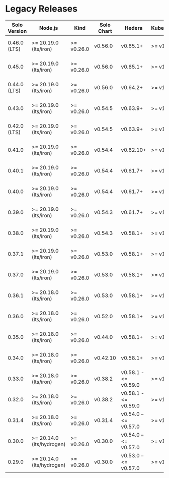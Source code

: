 # Legacy Releases

| Solo Version | Node.js                   | Kind       | Solo Chart | Hedera               | Kubernetes | Kubectl    | Helm    | k9s        | Docker Resources         | Release Date | End of Support |
|--------------|---------------------------|------------|------------|----------------------|------------|------------|---------|------------|--------------------------|--------------|----------------|
| 0.46.0 (LTS) | >= 20.19.0 (lts/iron)     | >= v0.26.0 | v0.56.0    | v0.65.1+             | >= v1.27.3 | >= v1.27.3 | v3.14.2 | >= v0.27.4 | Memory >= 12GB, CPU >= 4 | 2025-10-02   | 2026-01-02     |
| 0.45.0       | >= 20.19.0 (lts/iron)     | >= v0.26.0 | v0.56.0    | v0.65.1+             | >= v1.27.3 | >= v1.27.3 | v3.14.2 | >= v0.27.4 | Memory >= 12GB, CPU >= 4 | 2025-09-24   | 2025-10-24     |
| 0.44.0 (LTS) | >= 20.19.0 (lts/iron)     | >= v0.26.0 | v0.56.0    | v0.64.2+             | >= v1.27.3 | >= v1.27.3 | v3.14.2 | >= v0.27.4 | Memory >= 12GB, CPU >= 4 | 2025-09-16   | 2025-12-16     |
| 0.43.0       | >= 20.19.0 (lts/iron)     | >= v0.26.0 | v0.54.5    | v0.63.9+             | >= v1.27.3 | >= v1.27.3 | v3.14.2 | >= v0.27.4 | Memory >= 12GB, CPU >= 4 | 2025-08-15   | 2025-09-15     |
| 0.42.0 (LTS) | >= 20.19.0 (lts/iron)     | >= v0.26.0 | v0.54.5    | v0.63.9+             | >= v1.27.3 | >= v1.27.3 | v3.14.2 | >= v0.27.4 | Memory >= 12GB, CPU >= 4 | 2025-08-11   | 2025-11-11     |
| 0.41.0       | >= 20.19.0 (lts/iron)     | >= v0.26.0 | v0.54.4    | v0.62.10+            | >= v1.27.3 | >= v1.27.3 | v3.14.2 | >= v0.27.4 | Memory >= 12GB, CPU >= 4 | 2025-07-24   | 2025-08-24     |
| 0.40.1       | >= 20.19.0 (lts/iron)     | >= v0.26.0 | v0.54.4    | v0.61.7+             | >= v1.27.3 | >= v1.27.3 | v3.14.2 | >= v0.27.4 | Memory >= 12GB, CPU >= 4 | 2025-07-17   | 2025-08-17     |
| 0.40.0       | >= 20.19.0 (lts/iron)     | >= v0.26.0 | v0.54.4    | v0.61.7+             | >= v1.27.3 | >= v1.27.3 | v3.14.2 | >= v0.27.4 | Memory >= 12GB, CPU >= 4 | 2025-07-16   | 2025-08-16     |
| 0.39.0       | >= 20.19.0 (lts/iron)     | >= v0.26.0 | v0.54.3    | v0.61.7+             | >= v1.27.3 | >= v1.27.3 | v3.14.2 | >= v0.27.4 | Memory >= 12GB, CPU >= 4 | 2025-07-03   | 2025-08-03     |
| 0.38.0       | >= 20.19.0 (lts/iron)     | >= v0.26.0 | v0.54.3    | v0.58.1+             | >= v1.27.3 | >= v1.27.3 | v3.14.2 | >= v0.27.4 | Memory >= 12GB, CPU >= 4 | 2025-06-26   | 2025-07-26     |
| 0.37.1       | >= 20.19.0 (lts/iron)     | >= v0.26.0 | v0.53.0    | v0.58.1+             | >= v1.27.3 | >= v1.27.3 | v3.14.2 | >= v0.27.4 | Memory >= 12GB, CPU >= 4 | 2025-06-03   | 2025-07-03     |
| 0.37.0       | >= 20.19.0 (lts/iron)     | >= v0.26.0 | v0.53.0    | v0.58.1+             | >= v1.27.3 | >= v1.27.3 | v3.14.2 | >= v0.27.4 | Memory >= 12GB, CPU >= 4 | 2025-06-02   | 2025-07-02     |
| 0.36.1       | >= 20.18.0 (lts/iron)     | >= v0.26.0 | v0.53.0    | v0.58.1+             | >= v1.27.3 | >= v1.27.3 | v3.14.2 | >= v0.27.4 | Memory >= 12GB, CPU >= 4 | 2025-05-28   | 2025-06-28     |
| 0.36.0       | >= 20.18.0 (lts/iron)     | >= v0.26.0 | v0.52.0    | v0.58.1+             | >= v1.27.3 | >= v1.27.3 | v3.14.2 | >= v0.27.4 | Memory >= 12GB, CPU >= 4 | 2025-05-23   | 2025-06-23     |
| 0.35.0       | >= 20.18.0 (lts/iron)     | >= v0.26.0 | v0.44.0    | v0.58.1+             | >= v1.27.3 | >= v1.27.3 | v3.14.2 | >= v0.27.4 | Memory >= 12GB, CPU >= 4 | 2025-02-20   | 2025-03-20     |
| 0.34.0       | >= 20.18.0 (lts/iron)     | >= v0.26.0 | v0.42.10   | v0.58.1+             | >= v1.27.3 | >= v1.27.3 | v3.14.2 | >= v0.27.4 | Memory >= 12GB, CPU >= 4 | 2025-01-24   | 2025-02-24     |
| 0.33.0       | >= 20.18.0 (lts/iron)     | >= v0.26.0 | v0.38.2    | v0.58.1 - <= v0.59.0 | >= v1.27.3 | >= v1.27.3 | v3.14.2 | >= v0.27.4 | Memory >= 12GB, CPU >= 4 | 2025-01-13   | 2025-02-13     |
| 0.32.0       | >= 20.18.0 (lts/iron)     | >= v0.26.0 | v0.38.2    | v0.58.1 - <= v0.59.0 | >= v1.27.3 | >= v1.27.3 | v3.14.2 | >= v0.27.4 | Memory >= 12GB, CPU >= 4 | 2024-12-31   | 2025-01-31     |
| 0.31.4       | >= 20.18.0 (lts/iron)     | >= v0.26.0 | v0.31.4    | v0.54.0 – <= v0.57.0 | >= v1.27.3 | >= v1.27.3 | v3.14.2 | >= v0.27.4 | Memory >= 12GB, CPU >= 4 | 2024-10-23   | 2024-11-23     |
| 0.30.0       | >= 20.14.0 (lts/hydrogen) | >= v0.26.0 | v0.30.0    | v0.54.0 – <= v0.57.0 | >= v1.27.3 | >= v1.27.3 | v3.14.2 | >= v0.27.4 | Memory >= 12GB, CPU >= 4 | 2024-09-17   | 2024-10-17     |
| 0.29.0       | >= 20.14.0 (lts/hydrogen) | >= v0.26.0 | v0.30.0    | v0.53.0 – <= v0.57.0 | >= v1.27.3 | >= v1.27.3 | v3.14.2 | >= v0.27.4 | Memory >= 12GB, CPU >= 4 | 2024-09-06   | 2024-10-06     |
